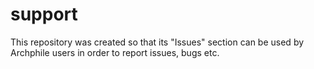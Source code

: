 # support

This repository was created so that its "Issues" section can be used by Archphile users in order to report issues, bugs etc.
